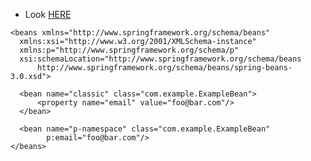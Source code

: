   * Look [HERE](http://static.springsource.org/spring/docs/3.0.x/spring-framework-reference/html/beans.html#beans-p-namespace)
```
<beans xmlns="http://www.springframework.org/schema/beans"
  xmlns:xsi="http://www.w3.org/2001/XMLSchema-instance"
  xmlns:p="http://www.springframework.org/schema/p"
  xsi:schemaLocation="http://www.springframework.org/schema/beans
      http://www.springframework.org/schema/beans/spring-beans-3.0.xsd">

  <bean name="classic" class="com.example.ExampleBean">
      <property name="email" value="foo@bar.com"/>
  </bean>

  <bean name="p-namespace" class="com.example.ExampleBean"
        p:email="foo@bar.com"/>
</beans>
```